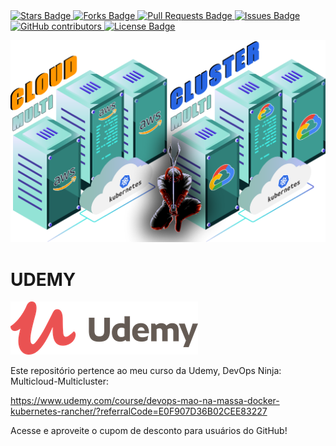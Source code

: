 <a href="https://github.com/jonathanbaraldi/2mc/stargazers">
	<img src="https://img.shields.io/github/stars/jonathanbaraldi/2mc" alt="Stars Badge"/>
</a>
<a href="https://github.com/jonathanbaraldi/2mc/network/members">
	<img src="https://img.shields.io/github/forks/jonathanbaraldi/2mc" alt="Forks Badge"/>
</a>
<a href="https://github.com/jonathanbaraldi/2mc/pulls">
	<img src="https://img.shields.io/github/issues-pr/jonathanbaraldi/2mc" alt="Pull Requests Badge"/>
</a>
<a href="https://github.com/jonathanbaraldi/2mc/issues">
	<img src="https://img.shields.io/github/issues/jonathanbaraldi/2mc" alt="Issues Badge"/>
</a>
<a href="https://github.com/jonathanbaraldi/2mc/graphs/contributors">
	<img alt="GitHub contributors" src="https://img.shields.io/github/contributors/jonathanbaraldi/2mc?color=2b9348">
</a>
<a href="https://github.com/jonathanbaraldi/2mc/blob/master/LICENSE">
	<img src="https://img.shields.io/github/license/jonathanbaraldi/2mc?color=2b9348" alt="License Badge"/>
</a>


![DevOps Ninja - Multicloud-Multicluster](doc/logo.png)

# UDEMY

![Udemy](doc/logos/udemy-small.png)

Este repositório pertence ao meu curso da Udemy, DevOps Ninja: Multicloud-Multicluster:

https://www.udemy.com/course/devops-mao-na-massa-docker-kubernetes-rancher/?referralCode=E0F907D36B02CEE83227

Acesse e aproveite o cupom de desconto para usuários do GitHub!






